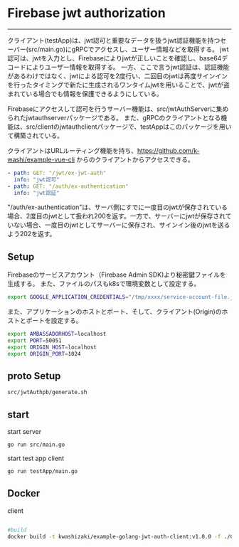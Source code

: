 # Firebase jwt authorization

---

クライアント(testApp)は、jwt認可と重要なデータを扱うjwt認証機能を持つセーバー(src/main.go)にgRPCでアクセスし、ユーザー情報などを取得する。
jwt認可は、jwtを入力とし、Firebaseによりjwtが正しいことを確認し、base64デコードによりユーザー情報を取得する。
一方、ここで言うjwt認証は、認証機能があるわけではなく、jwtによる認可を2度行い、二回目のjwtは再度サインインを行ったタイミングで新たに生成されるワンタイムjwtを用いることで、jwtが盗まれている場合でも情報を保護できるようにしている。

Firebaseにアクセスして認可を行うサーバー機能は、src/jwtAuthServerに集められたjwtauthserverパッケージである。
また、gRPCのクライアントとなる機能は、src/clientのjwtauthclientパッケージで、testAppはこのパッケージを用いて構築されている。

クライアントはURLルーティング機能を持ち、https://github.com/k-washi/example-vue-cli からのクライアントからアクセスできる。

```yaml
- path: GET: "/jwt/ex-jwt-auth"
  info: "jwt認可"
- path: GET: "/auth/ex-authentication"
  info: "jwt認証"

```

"/auth/ex-authentication"は、サーバ側にすでに一度目のjwtが保存されている場合、2度目のjwtとして扱われ200を返す。一方で、サーバーにjwtが保存されていない場合、一度目のjwtとしてサーバーに保存され、サインイン後のjwtを送るよう202を返す。

## Setup

Firebaseのサービスアカウント（Firebase Admin SDK)より秘密鍵ファイルを生成する。
また、ファイルのパスもk8sで環境変数として設定する。

```bash
export GOOGLE_APPLICATION_CREDENTIALS="/tmp/xxxx/service-account-file.json"

```

また、アプリケーションのホストとポート、そして、クライアント(Origin)のホストとポートを設定する。

```bash
export AMBASSADORHOST=localhost
export PORT=50051
export ORIGIN_HOST=localhost
export ORIGIN_PORT=1024
```

## proto Setup

```bash
src/jwtAuthpb/generate.sh
```

## start

start server

```bash
go run src/main.go
```

start test app client 

```bash
go run testApp/main.go
```

## Docker

client

```bash

#build
docker build -t kwashizaki/example-golang-jwt-auth-client:v1.0.0 -f ./ClientDockerfile .

```